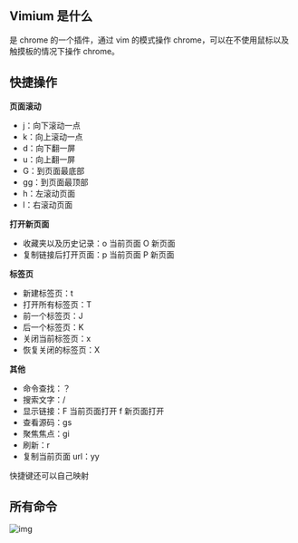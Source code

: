 ## Vimium 是什么

是 chrome 的一个插件，通过 vim 的模式操作 chrome，可以在不使用鼠标以及触摸板的情况下操作 chrome。



## 快捷操作

**页面滚动**

- j：向下滚动一点
- k：向上滚动一点
- d：向下翻一屏
- u：向上翻一屏
- G：到页面最底部
- gg：到页面最顶部
- h：左滚动页面
- l：右滚动页面

**打开新页面**

- 收藏夹以及历史记录：o 当前页面  O 新页面
- 复制链接后打开页面：p 当前页面  P 新页面

**标签页**

- 新建标签页：t
- 打开所有标签页：T
- 前一个标签页：J
- 后一个标签页：K
- 关闭当前标签页：x
- 恢复关闭的标签页：X

**其他**

- 命令查找：？
- 搜索文字：/
- 显示链接：F 当前页面打开 f 新页面打开
- 查看源码：gs
- 聚焦焦点：gi
- 刷新：r
- 复制当前页面 url：yy



快捷键还可以自己映射



## 所有命令

![img](http://cdn.sspai.com/attachment/thumbnail/2014/12/16/6d5fb6202a03c35727794fc681e0558831ce8_mw_800_wm_1_wmp_3.jpg)


